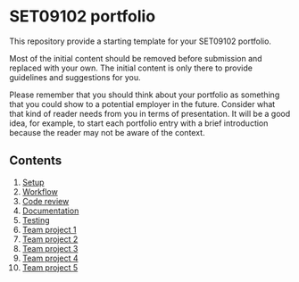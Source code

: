 # SET09102 portfolio

This repository provide a starting template for your SET09102 portfolio.

Most of the initial content should be removed before submission and replaced with your
own. The initial content is only there to provide guidelines and suggestions for you.

Please remember that you should think about your portfolio as something that you could
show to a potential employer in the future. Consider what that kind of reader needs from
you in terms of presentation. It will be a good idea, for example, to start each portfolio
entry with a brief introduction because the reader may not be aware of the context.

## Contents

1. [Setup](week02_setup.md)
2. [Workflow](week03_workflow.md)
3. [Code review](week04_code_review.md)
4. [Documentation](week05_documentation.md)
5. [Testing](week06_testing.md)
6. [Team project 1](week08_project.md)
7. [Team project 2](week09_project.md)
8. [Team project 3](week10_project.md)
9. [Team project 4](week11_project.md)
10. [Team project 5](week12_project.md)